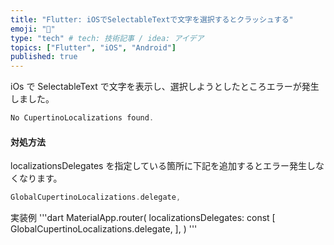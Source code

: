 ```yaml
---
title: "Flutter: iOSでSelectableTextで文字を選択するとクラッシュする"
emoji: "📘"
type: "tech" # tech: 技術記事 / idea: アイデア
topics: ["Flutter", "iOS", "Android"]
published: true
---
```


iOs で SelectableText で文字を表示し、選択しようとしたところエラーが発生しました。

```dart
No CupertinoLocalizations found.
```

#### 対処方法

localizationsDelegates を指定している箇所に下記を追加するとエラー発生しなくなります。

```dart
GlobalCupertinoLocalizations.delegate,
```

実装例
'''dart
MaterialApp.router(
localizationsDelegates: const [
GlobalCupertinoLocalizations.delegate,
],
)
'''
